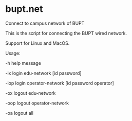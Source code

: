 # bupt.net
Connect to campus network of BUPT

This is the script for connecting the BUPT wired network.

Support for Linux and MacOS.

Usage:

-h      help message

-ix     login edu-network [id password]

-iop    login operator-network [id password operator]

-ox     logout edu-network

-oop    logout operator-network

-oa     logout all

